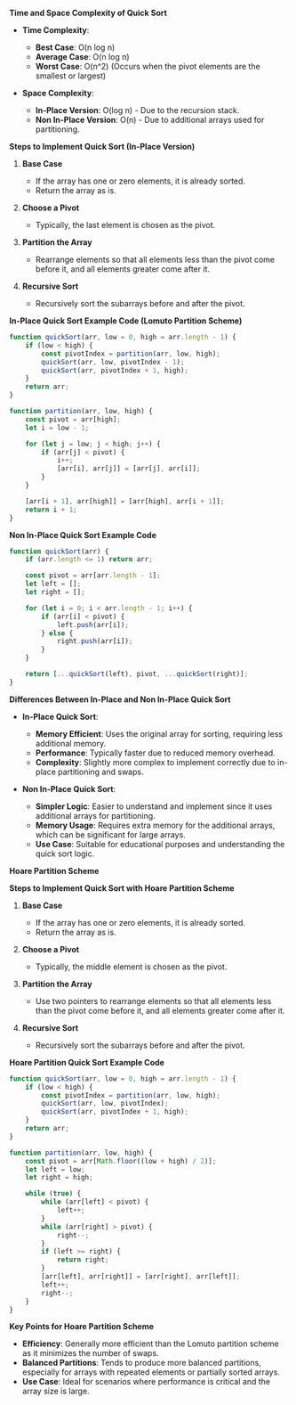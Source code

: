 
**Time and Space Complexity of Quick Sort**

- **Time Complexity**:
  - **Best Case**: O(n log n)
  - **Average Case**: O(n log n)
  - **Worst Case**: O(n^2) (Occurs when the pivot elements are the smallest or largest)

- **Space Complexity**:
  - **In-Place Version**: O(log n) - Due to the recursion stack.
  - **Non In-Place Version**: O(n) - Due to additional arrays used for partitioning.

**Steps to Implement Quick Sort (In-Place Version)**

1. **Base Case**
   - If the array has one or zero elements, it is already sorted.
   - Return the array as is.

2. **Choose a Pivot**
   - Typically, the last element is chosen as the pivot.

3. **Partition the Array**
   - Rearrange elements so that all elements less than the pivot come before it, and all elements greater come after it.

4. **Recursive Sort**
   - Recursively sort the subarrays before and after the pivot.

**In-Place Quick Sort Example Code (Lomuto Partition Scheme)**

```javascript
function quickSort(arr, low = 0, high = arr.length - 1) {
    if (low < high) {
        const pivotIndex = partition(arr, low, high);
        quickSort(arr, low, pivotIndex - 1);
        quickSort(arr, pivotIndex + 1, high);
    }
    return arr;
}

function partition(arr, low, high) {
    const pivot = arr[high];
    let i = low - 1;

    for (let j = low; j < high; j++) {
        if (arr[j] < pivot) {
            i++;
            [arr[i], arr[j]] = [arr[j], arr[i]];
        }
    }

    [arr[i + 1], arr[high]] = [arr[high], arr[i + 1]];
    return i + 1;
}
```

**Non In-Place Quick Sort Example Code**

```javascript
function quickSort(arr) {
    if (arr.length <= 1) return arr;

    const pivot = arr[arr.length - 1];
    let left = [];
    let right = [];

    for (let i = 0; i < arr.length - 1; i++) {
        if (arr[i] < pivot) {
            left.push(arr[i]);
        } else {
            right.push(arr[i]);
        }
    }

    return [...quickSort(left), pivot, ...quickSort(right)];
}
```

**Differences Between In-Place and Non In-Place Quick Sort**

- **In-Place Quick Sort**:
  - **Memory Efficient**: Uses the original array for sorting, requiring less additional memory.
  - **Performance**: Typically faster due to reduced memory overhead.
  - **Complexity**: Slightly more complex to implement correctly due to in-place partitioning and swaps.

- **Non In-Place Quick Sort**:
  - **Simpler Logic**: Easier to understand and implement since it uses additional arrays for partitioning.
  - **Memory Usage**: Requires extra memory for the additional arrays, which can be significant for large arrays.
  - **Use Case**: Suitable for educational purposes and understanding the quick sort logic.

**Hoare Partition Scheme**

**Steps to Implement Quick Sort with Hoare Partition Scheme**

1. **Base Case**
   - If the array has one or zero elements, it is already sorted.
   - Return the array as is.

2. **Choose a Pivot**
   - Typically, the middle element is chosen as the pivot.

3. **Partition the Array**
   - Use two pointers to rearrange elements so that all elements less than the pivot come before it, and all elements greater come after it.

4. **Recursive Sort**
   - Recursively sort the subarrays before and after the pivot.

**Hoare Partition Quick Sort Example Code**

```javascript
function quickSort(arr, low = 0, high = arr.length - 1) {
    if (low < high) {
        const pivotIndex = partition(arr, low, high);
        quickSort(arr, low, pivotIndex);
        quickSort(arr, pivotIndex + 1, high);
    }
    return arr;
}

function partition(arr, low, high) {
    const pivot = arr[Math.floor((low + high) / 2)];
    let left = low;
    let right = high;

    while (true) {
        while (arr[left] < pivot) {
            left++;
        }
        while (arr[right] > pivot) {
            right--;
        }
        if (left >= right) {
            return right;
        }
        [arr[left], arr[right]] = [arr[right], arr[left]];
        left++;
        right--;
    }
}
```

**Key Points for Hoare Partition Scheme**

- **Efficiency**: Generally more efficient than the Lomuto partition scheme as it minimizes the number of swaps.
- **Balanced Partitions**: Tends to produce more balanced partitions, especially for arrays with repeated elements or partially sorted arrays.
- **Use Case**: Ideal for scenarios where performance is critical and the array size is large.

